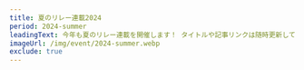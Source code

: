 ```yaml
---
title: 夏のリレー連載2024
period: 2024-summer
leadingText: 今年も夏のリレー連載を開催します！ タイトルや記事リンクは随時更新していきます。
imageUrl: /img/event/2024-summer.webp
exclude: true
---
```

